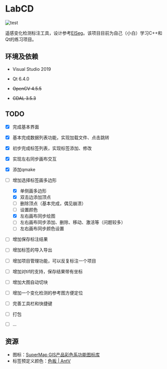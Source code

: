 # LabCD

![test](https://user-images.githubusercontent.com/71769312/201467865-abce6a69-8fb4-4280-99b6-f536745dd6c8.gif)

遥感变化检测标注工具，设计参考[EISeg](https://github.com/PaddlePaddle/PaddleSeg/tree/release/2.6/EISeg)。该项目目前为自己（小白）学习C++和Qt的练习项目。

## 环境及依赖

- Visual Studio 2019

- Qt 6.4.0

- ~~OpenCV 4.5.5~~

- ~~GDAL 3.5.3~~

## TODO

- [x] 完成基本界面
- [x] 基本完成数据列表功能，实现加载文件、点击跳转
- [x] 初步完成标签列表，实现标签添加、修改
- [x] 实现左右同步画布交互
- [x] 添加qmake

- [ ] 增加选择标签画多边形
  - [x] 单侧画多边形
  - [x] 双击边添加顶点
  - [ ] 删除顶点（基本完成，偶见崩溃）
  - [ ] 设置颜色
  - [x] 左右画布同步绘图
  - [ ] 左右画布同步添加、删除、移动、激活等（问题较多）
  - [ ] 左右画布同步颜色设置
- [ ] 增加保存标注结果
- [ ] 增加标签的导入导出
- [ ] 增加项目管理功能，可以反复标注一个项目
- [ ] 增加对tif的支持，保存结果带有坐标
- [ ] 增加大图自动切块
- [ ] 增加一个变化检测的参考图方便定位
- [ ] 完善工具栏和快捷键
- [ ] 打包
- [ ] ...

## 资源

- 图标：[SuperMap GIS产品彩色系功能图标库](https://www.iconfont.cn/collections/detail?spm=a313x.7781069.1998910419.d9df05512&cid=32519)
- 标签预定义颜色：[色板 | AntV](https://antv.vision/zh/docs/specification/language/palette)
